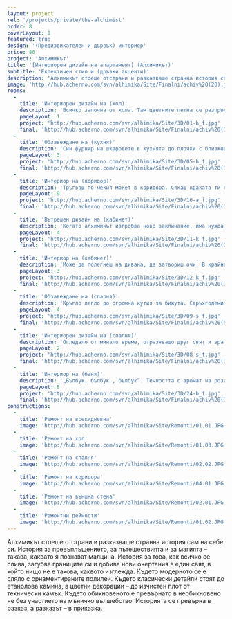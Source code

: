```yaml
---
layout: project
rel: '/projects/private/the-alchimist' 
order: 8
coverLayout: 1
featured: true
design: '(Предизвикателен и дързък) интериор'
price: 80
project: 'Алхимикът'
title: '[Интериорен дизайн на апартамент] (Алхимикът)'
subtitle: 'Еклектичен стил и (дръзки акценти)'
description: 'Алхимикът стоеше отстрани и разказваше странна история сам на себе си. История за превъплъщението, за пътешествията и за магията – такава, каквато я познават малцина. История за това, как всичко се слива, загубва границите си и добива нови очертания в един свят, в който нищо не е такова, каквото изглежда.'
image: 'http://hub.acherno.com/svn/alhimika/Site/Finalni/achiv%20(20).jpg'
rooms:
  -
    title: 'Интериорен дизайн на (хол)'
    description: 'Всичко започна от хола. Там цветните петна се разпростираха като капки боя по акварелна хартия, бавно пълзящи във всички посоки.'
    pageLayout: 1
    project: 'http://hub.acherno.com/svn/alhimika/Site/3D/01-h_f.jpg'
    final: 'http://hub.acherno.com/svn/alhimika/Site/Finalni/achiv%20(16).jpg'
  -
    title: 'Обзавеждане на (кухня)'
    description: 'Син фурнир на шкафовете в кухнята до плочки с близкоизточни мотиви. Бели плочки за гръб и бял технически камък за плот до столове с ярки цветни шарки. Под, омаслен в топло кафяво, до мебели в цвят слонова кост. Смесица, еклектика и алхимия'
    pageLayout: 3
    project: 'http://hub.acherno.com/svn/alhimika/Site/3D/05-h_f.jpg'
    final: 'http://hub.acherno.com/svn/alhimika/Site/Finalni/achiv%20(18).jpg'
  -
    title: 'Интериор на (коридор)'
    description: 'Тръгваш по мекия мокет в коридора. Сякаш краката ти потъват в мека майска трева. Минаваш покрай снимките с надничащи от тях познати усмихнати лица и продължаваш покрай големия бял гардероб, от който лесно и бързо избираш подходящите дрехи за всеки повод.'
    pageLayout: 9
    project: 'http://hub.acherno.com/svn/alhimika/Site/3D/16-a_f.jpg'
    final: 'http://hub.acherno.com/svn/alhimika/Site/Finalni/achiv%20(12).jpg'
  -
    title: 'Вътрешен дизайн на (кабинет)'
    description: 'Когато алхимикът изпробва ново заклинание, има нужда от спокойствие. Има нужда да съсредоточи цялото си внимание и да подреди всичките си мисли. Да превръщаш разни неща от едно в друго не е никак лесна работа. Нещо може да се обърка.'
    pageLayout: 4
    project: 'http://hub.acherno.com/svn/alhimika/Site/3D/11-k_f.jpg'
    final: 'http://hub.acherno.com/svn/alhimika/Site/Finalni/achiv%20(2).jpg'
  -
    title: 'Интериор на (кабинет)'
    description: 'Може да полегнеш на дивана, да затвориш очи. В крайна сметка това си е твоят кабинет, защо да не поспиш малко, преди отново да се захванеш с работа?'
    pageLayout: 3
    project: 'http://hub.acherno.com/svn/alhimika/Site/3D/12-k_f.jpg'
    final: 'http://hub.acherno.com/svn/alhimika/Site/Finalni/achiv%20(3).jpg'
  -
    title: 'Обзавеждане на (спалня)'
    description: 'Кръгло легло до огромна кутия за бижута. Свръхголемите копчета, останали от роклята на голямата Алиса, сега служещи за закачалки, си стоят мирно и тихо на стената.'
    pageLayout: 4
    project: 'http://hub.acherno.com/svn/alhimika/Site/3D/09-s_f.jpg'
    final: 'http://hub.acherno.com/svn/alhimika/Site/Finalni/achiv%20(5).jpg'
  -
    title: 'Интериорен дизайн на (спалня)'
    description: 'Огледало от минало време, отразяващо друг свят и врата към него. Излизаш и се оглеждаш, а после отново го скриваш зад тюркоазените капаци, сякаш откраднати от венецианска къща. Всичко изглежда някак сюрреалистично, извадено от нечий сън. Дали е сън или реалност, някой може ли да каже?'
    pageLayout: 2
    project: 'http://hub.acherno.com/svn/alhimika/Site/3D/08-s_f.jpg'
    final: 'http://hub.acherno.com/svn/alhimika/Site/Finalni/achiv%20(3b).jpg'
  -
    title: 'Интериор на (баня)'
    description: '„Бълбук, бълбук , бълбук“. Течността с аромат на рози беше пълна с малки балончета въздух, раздробяващи я на хиляди кръгли светове. Някои по-малки, други по-големи. Те се издигаха, после полепваха по стената, побеляваха и се вкаменяваха върху нея. Така се получи тази баня. Това беше един от опитите на алхимика да превърне една градина с божури първо в сини рози, после сините рози – в захарен памук с вкус на рози. Захарен памук може  и  да не се получи, но пък стана чудна баня.'
    pageLayout: 8
    project: 'http://hub.acherno.com/svn/alhimika/Site/3D/24-b_f.jpg'
    final: 'http://hub.acherno.com/svn/alhimika/Site/Finalni/achiv%20(11b).jpg'
constructions:
  -
    title: 'Ремонт на всекидневна'
    image: 'http://hub.acherno.com/svn/alhimika/Site/Remonti/01.01.JPG'
  -
    title: 'Ремонт на хол'
    image: 'http://hub.acherno.com/svn/alhimika/Site/Remonti/01.03.JPG'
  -
    title: 'Ремонт на спалня'
    image: 'http://hub.acherno.com/svn/alhimika/Site/Remonti/02.02.JPG'
  -
    title: 'Ремонт на коридора'
    image: 'http://hub.acherno.com/svn/alhimika/Site/Remonti/04.01.JPG'
  -
    title: 'Ремонт на външна стена'
    image: 'http://hub.acherno.com/svn/alhimika/Site/Remonti/02.01.JPG'
  -
    title: 'Ремонтни дейности'
    image: 'http://hub.acherno.com/svn/alhimika/Site/Remonti/01.02.JPG'
---
```

Алхимикът стоеше отстрани и разказваше странна история сам на себе си. История за превъплъщението, за пътешествията и за магията – такава, каквато я познават малцина. История за това, как всичко се слива, загубва границите си и добива нови очертания в един свят, в който нищо не е такова, каквото изглежда. Където модерното се е сляло с орнаментираните полилеи. Където класически детайли стоят до етанолова камина, а цветни декорации – до изчистен плот от технически камък. Където обикновеното е превърнато в необикновено не без участието на мъничко вълшебство. Историята се превърна в разказ, а разказът – в приказка.
